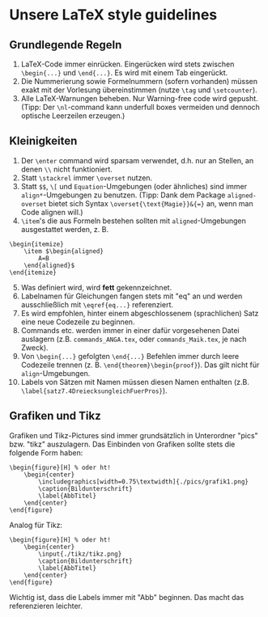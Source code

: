 ﻿# Unsere LaTeX style guidelines

## Grundlegende Regeln
1. LaTeX-Code immer einrücken. Eingerücken wird stets zwischen `\begin{...}` und `\end{...}`. Es wird mit einem Tab eingerückt.
2. Die Nummerierung sowie Formelnummern (sofern vorhanden) müssen exakt mit der Vorlesung übereinstimmen (nutze `\tag` und `\setcounter`).
3. Alle LaTeX-Warnungen beheben. Nur Warning-free code wird gepusht. 
 (Tipp: Der `\nl`-command kann underfull boxes vermeiden und dennoch optische Leerzeilen erzeugen.)

##  Kleinigkeiten
1. Der `\enter` command wird sparsam verwendet, d.h. nur an Stellen, an denen `\\` nicht funktioniert.
2. Statt `\stackrel` immer `\overset` nutzen. 
3. Statt `$$`, `\[` und `Equation`-Umgebungen (oder ähnliches) sind immer `align*`-Umgebungen zu benutzen.
(Tipp: Dank dem Package `aligned-overset` bietet sich Syntax `\overset{\text{Magie}}&{=}` an, wenn man Code alignen will.)
4. `\item`'s die aus Formeln bestehen sollten mit `aligned`-Umgebungen ausgestattet werden, z. B.

```
\begin{itemize}
	\item $\begin{aligned}
		A=B
	\end{aligned}$
\end{itemize}
```

5. Was definiert wird, wird **fett** gekennzeichnet.
6. Labelnamen für Gleichungen fangen stets mit "eq" an und werden ausschließlich mit `\eqref{eq...}` referenziert.
7. Es wird empfohlen, hinter einem abgeschlossenem (sprachlichen) Satz eine neue Codezeile zu beginnen.
8. Commands etc. werden immer in einer dafür vorgesehenen Datei auslagern (z.B. `commands_ANGA.tex`, oder `commands_Maik.tex`, je nach Zweck).
9. Von `\begin{...}` gefolgten `\end{...}` Befehlen immer durch leere Codezeile trennen (z. B. `\end{theorem}\begin{proof}`). Das gilt nicht für `align`-Umgebungen.
10. Labels von Sätzen mit Namen müssen diesen Namen enthalten (z.B. `\label{satz7.4DreiecksungleichFuerPros}`).

## Grafiken und Tikz
Grafiken und Tikz-Pictures sind immer grundsätzlich in Unterordner "pics" bzw. "tikz" auszulagern.
Das Einbinden von Grafiken sollte stets die folgende Form haben:
```
\begin{figure}[H] % oder ht!
	\begin{center}
		\includegraphics[width=0.75\textwidth]{./pics/grafik1.png}
		\caption{Bildunterschrift}
		\label{AbbTitel}
	\end{center}
\end{figure}
```
Analog für Tikz:
```
\begin{figure}[H] % oder ht!
	\begin{center}
		\input{./tikz/tikz.png}
		\caption{Bildunterschrift}
		\label{AbbTitel}
	\end{center}
\end{figure}
```
Wichtig ist, dass die Labels immer mit "Abb" beginnen. Das macht das referenzieren leichter.
